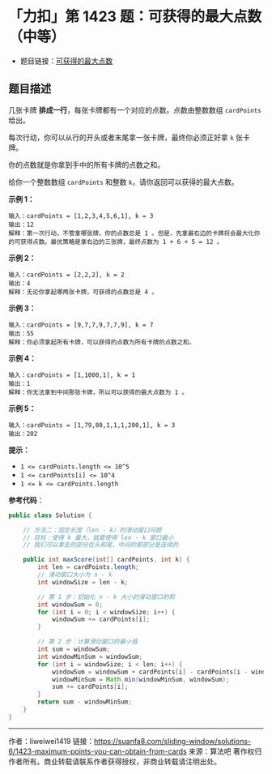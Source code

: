 # 「力扣」第 1423 题：可获得的最大点数（中等）

- 题目链接：[可获得的最大点数](https://leetcode-cn.com/problems/maximum-points-you-can-obtain-from-cards/)

## 题目描述

几张卡牌 **排成一行**，每张卡牌都有一个对应的点数。点数由整数数组 `cardPoints` 给出。

每次行动，你可以从行的开头或者末尾拿一张卡牌，最终你必须正好拿 `k` 张卡牌。

你的点数就是你拿到手中的所有卡牌的点数之和。

给你一个整数数组 `cardPoints` 和整数 `k`，请你返回可以获得的最大点数。

**示例 1：**

```
输入：cardPoints = [1,2,3,4,5,6,1], k = 3
输出：12
解释：第一次行动，不管拿哪张牌，你的点数总是 1 。但是，先拿最右边的卡牌将会最大化你的可获得点数。最优策略是拿右边的三张牌，最终点数为 1 + 6 + 5 = 12 。
```

**示例 2：**

```
输入：cardPoints = [2,2,2], k = 2
输出：4
解释：无论你拿起哪两张卡牌，可获得的点数总是 4 。
```

**示例 3：**

```
输入：cardPoints = [9,7,7,9,7,7,9], k = 7
输出：55
解释：你必须拿起所有卡牌，可以获得的点数为所有卡牌的点数之和。
```

**示例 4：**

```
输入：cardPoints = [1,1000,1], k = 1
输出：1
解释：你无法拿到中间那张卡牌，所以可以获得的最大点数为 1 。
```

**示例 5：**

```
输入：cardPoints = [1,79,80,1,1,1,200,1], k = 3
输出：202
```

**提示：**

- `1 <= cardPoints.length <= 10^5`
- `1 <= cardPoints[i] <= 10^4`
- `1 <= k <= cardPoints.length`

**参考代码**：

```java
public class Solution {

    // 方法二：固定长度（len - k）的滑动窗口问题
    // 目标：使得 k 最大，就要使得 len - k 窗口最小
    // 我们可以拿走的部分在头和尾，中间的那部分是连续的

    public int maxScore(int[] cardPoints, int k) {
        int len = cardPoints.length;
        // 滑动窗口大小为 n - k
        int windowSize = len - k;

        // 第 1 步：初始化 n - k 大小的滑动窗口的和
        int windowSum = 0;
        for (int i = 0; i < windowSize; i++) {
            windowSum += cardPoints[i];
        }

        // 第 2 步：计算滑动窗口的最小值
        int sum = windowSum;
        int windowMinSum = windowSum;
        for (int i = windowSize; i < len; i++) {
            windowSum = windowSum + cardPoints[i] - cardPoints[i - windowSize];
            windowMinSum = Math.min(windowMinSum, windowSum);
            sum += cardPoints[i];
        }
        return sum - windowMinSum;
    }
}
```



---

作者：liweiwei1419
链接：https://suanfa8.com/sliding-window/solutions-6/1423-maximum-points-you-can-obtain-from-cards
来源：算法吧
著作权归作者所有。商业转载请联系作者获得授权，非商业转载请注明出处。